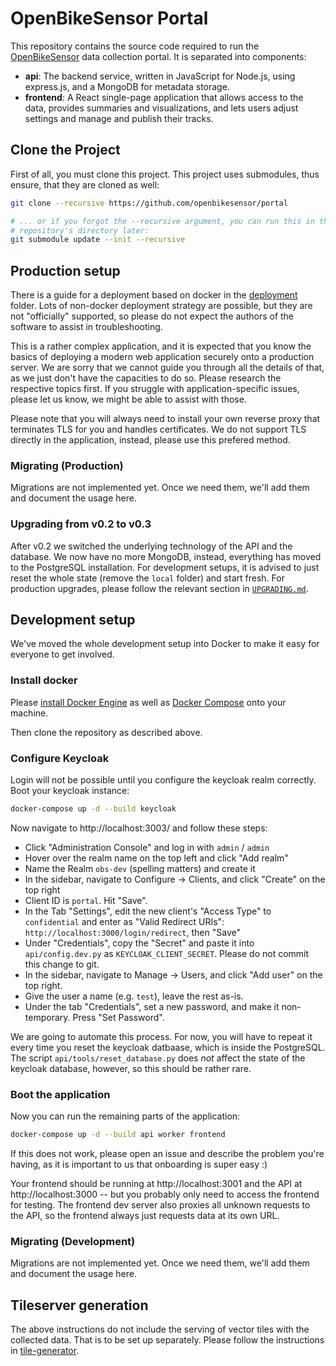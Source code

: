 # OpenBikeSensor Portal

This repository contains the source code required to run the
[OpenBikeSensor](https://openbikesensor.org) data collection portal. It is
separated into components:

* **api**: The backend service, written in JavaScript for Node.js, using
  express.js, and a MongoDB for metadata storage.
* **frontend**: A React single-page application that allows access to the data,
  provides summaries and visualizations, and lets users adjust settings and
  manage and publish their tracks.

## Clone the Project

First of all, you must clone this project. This project uses submodules,
thus ensure, that they are cloned as well:

```bash
git clone --recursive https://github.com/openbikesensor/portal

# ... or if you forgot the --recursive argument, you can run this in the
# repository's directory later:
git submodule update --init --recursive
```

## Production setup

There is a guide for a deployment based on docker in the
[deployment](deployment) folder. Lots of non-docker deployment strategy are
possible, but they are not "officially" supported, so please do not expect the
authors of the software to assist in troubleshooting. 

This is a rather complex application, and it is expected that you know the
basics of deploying a modern web application securely onto a production server.
We are sorry that we cannot guide you through all the details of that, as we
just don't have the capacities to do so. Please research the respective topics
first. If you struggle with application-specific issues, please let us know, we
might be able to assist with those.

Please note that you will always need to install your own reverse proxy that
terminates TLS for you and handles certificates. We do not support TLS directly
in the application, instead, please use this prefered method. 

### Migrating (Production)

Migrations are not implemented yet. Once we need them, we'll add them and
document the usage here.

### Upgrading from v0.2 to v0.3

After v0.2 we switched the underlying technology of the API and the database.
We now have no more MongoDB, instead, everything has moved to the PostgreSQL
installation. For development setups, it is advised to just reset the whole
state (remove the `local` folder) and start fresh. For production upgrades,
please follow the relevant section in [`UPGRADING.md`](./UPGRADING.md).


## Development setup

We've moved the whole development setup into Docker to make it easy for
everyone to get involved. 

### Install docker

Please [install Docker Engine](https://docs.docker.com/engine/install/) as well as 
[Docker Compose](https://docs.docker.com/compose/install/) onto your machine. 

Then clone the repository as described above.

### Configure Keycloak


Login will not be possible until you configure the keycloak realm correctly. Boot your keycloak instance:

```bash
docker-compose up -d --build keycloak
```

Now navigate to http://localhost:3003/ and follow these steps:

* Click "Administration Console" and log in with `admin` / `admin`
* Hover over the realm name on the top left and click "Add realm"
* Name the Realm `obs-dev` (spelling matters) and create it
* In the sidebar, navigate to Configure -> Clients, and click "Create" on the top right
* Client ID is `portal`. Hit "Save".
* In the Tab "Settings", edit the new client's "Access Type" to `confidential`
  and enter as "Valid Redirect URIs": `http://localhost:3000/login/redirect`,
  then "Save"
* Under "Credentials", copy the "Secret" and paste it into `api/config.dev.py`
  as `KEYCLOAK_CLIENT_SECRET`. Please do not commit this change to git.
* In the sidebar, navigate to Manage -> Users, and click "Add user" on the top right.
* Give the user a name (e.g. `test`), leave the rest as-is.
* Under the tab "Credentials", set a new password, and make it non-temporary.
  Press "Set Password".

We are going to automate this process. For now, you will have to repeat it
every time you reset the keycloak datbaase, which is inside the PostgreSQL. The
script `api/tools/reset_database.py` does *not* affect the state of the
keycloak database, however, so this should be rather rare.

### Boot the application

Now you can run the remaining parts of the application:

```bash
docker-compose up -d --build api worker frontend
```

If this does not work, please open an issue and describe the problem you're
having, as it is important to us that onboarding is super easy :)

Your frontend should be running at http://localhost:3001 and the API at
http://localhost:3000 -- but you probably only need to access the frontend for
testing. The frontend dev server also proxies all unknown requests to the API,
so the frontend always just requests data at its own URL.

### Migrating (Development)

Migrations are not implemented yet. Once we need them, we'll add them and
document the usage here.

## Tileserver generation

The above instructions do not include the serving of vector tiles with the
collected data. That is to be set up separately. Please follow the instructions
in [tile-generator](./tile-generator/README.md).


